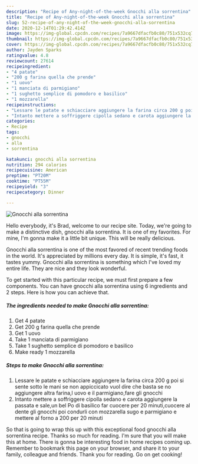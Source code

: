 ```yaml
---
description: "Recipe of Any-night-of-the-week Gnocchi alla sorrentina"
title: "Recipe of Any-night-of-the-week Gnocchi alla sorrentina"
slug: 52-recipe-of-any-night-of-the-week-gnocchi-alla-sorrentina
date: 2020-12-14T01:29:42.414Z
image: https://img-global.cpcdn.com/recipes/7a9667dfacfb0c80/751x532cq70/gnocchi-alla-sorrentina-recipe-main-photo.jpg
thumbnail: https://img-global.cpcdn.com/recipes/7a9667dfacfb0c80/751x532cq70/gnocchi-alla-sorrentina-recipe-main-photo.jpg
cover: https://img-global.cpcdn.com/recipes/7a9667dfacfb0c80/751x532cq70/gnocchi-alla-sorrentina-recipe-main-photo.jpg
author: Jayden Sparks
ratingvalue: 4.8
reviewcount: 27614
recipeingredient:
- "4 patate"
- "200 g farina quella che prende"
- "1 uovo"
- "1 manciata di parmigiano"
- "1 sughetto semplice di pomodoro e basilico"
- "1 mozzarella"
recipeinstructions:
- "Lessare le patate e schiacciare aggiungere la farina circa 200 g poi si sente sotto le mani se non appiccicato vuol dire che basta se no aggiungere altra farina,l uovo e il parmigiano,fare gli gnocchi"
- "Intanto mettere a soffriggere cipolla sedano e carota aggiungere la passata e sale,un bel Po di basilico far cuocere per 20 minuti,cuocere al dente gli gnocchi poi condurli con mozzarella sugo e parmigiano e mettere al forno a 200 per 20 minuti"
categories:
- Recipe
tags:
- gnocchi
- alla
- sorrentina

katakunci: gnocchi alla sorrentina 
nutrition: 294 calories
recipecuisine: American
preptime: "PT20M"
cooktime: "PT55M"
recipeyield: "3"
recipecategory: Dinner

---
```



![Gnocchi alla sorrentina](https://img-global.cpcdn.com/recipes/7a9667dfacfb0c80/751x532cq70/gnocchi-alla-sorrentina-recipe-main-photo.jpg)

Hello everybody, it's Brad, welcome to our recipe site. Today, we're going to make a distinctive dish, gnocchi alla sorrentina. It is one of my favorites. For mine, I'm gonna make it a little bit unique. This will be really delicious.



Gnocchi alla sorrentina is one of the most favored of recent trending foods in the world. It's appreciated by millions every day. It is simple, it's fast, it tastes yummy. Gnocchi alla sorrentina is something which I've loved my entire life. They are nice and they look wonderful.


To get started with this particular recipe, we must first prepare a few components. You can have gnocchi alla sorrentina using 6 ingredients and 2 steps. Here is how you can achieve that.

<!--inarticleads1-->

##### The ingredients needed to make Gnocchi alla sorrentina:

1. Get 4 patate
1. Get 200 g farina quella che prende
1. Get 1 uovo
1. Take 1 manciata di parmigiano
1. Take 1 sughetto semplice di pomodoro e basilico
1. Make ready 1 mozzarella




<!--inarticleads2-->

##### Steps to make Gnocchi alla sorrentina:

1. Lessare le patate e schiacciare aggiungere la farina circa 200 g poi si sente sotto le mani se non appiccicato vuol dire che basta se no aggiungere altra farina,l uovo e il parmigiano,fare gli gnocchi
1. Intanto mettere a soffriggere cipolla sedano e carota aggiungere la passata e sale,un bel Po di basilico far cuocere per 20 minuti,cuocere al dente gli gnocchi poi condurli con mozzarella sugo e parmigiano e mettere al forno a 200 per 20 minuti




So that is going to wrap this up with this exceptional food gnocchi alla sorrentina recipe. Thanks so much for reading. I'm sure that you will make this at home. There is gonna be interesting food in home recipes coming up. Remember to bookmark this page on your browser, and share it to your family, colleague and friends. Thank you for reading. Go on get cooking!
